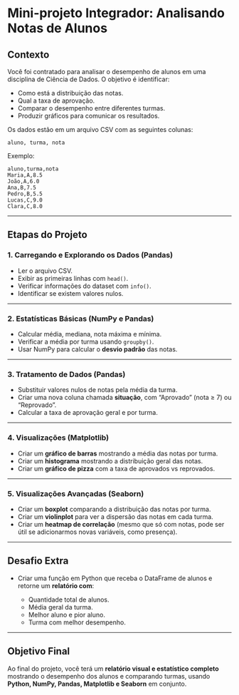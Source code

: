 # Mini-projeto Integrador: Analisando Notas de Alunos

## Contexto

Você foi contratado para analisar o desempenho de alunos em uma disciplina de Ciência de Dados.
O objetivo é identificar:

* Como está a distribuição das notas.
* Qual a taxa de aprovação.
* Comparar o desempenho entre diferentes turmas.
* Produzir gráficos para comunicar os resultados.

Os dados estão em um arquivo CSV com as seguintes colunas:

`aluno, turma, nota`

Exemplo:

```csv
aluno,turma,nota
Maria,A,8.5
João,A,6.0
Ana,B,7.5
Pedro,B,5.5
Lucas,C,9.0
Clara,C,8.0
```

---

## Etapas do Projeto

### 1. Carregando e Explorando os Dados (Pandas)

* Ler o arquivo CSV.
* Exibir as primeiras linhas com `head()`.
* Verificar informações do dataset com `info()`.
* Identificar se existem valores nulos.

---

### 2. Estatísticas Básicas (NumPy e Pandas)

* Calcular média, mediana, nota máxima e mínima.
* Verificar a média por turma usando `groupby()`.
* Usar NumPy para calcular o **desvio padrão** das notas.

---

### 3. Tratamento de Dados (Pandas)

* Substituir valores nulos de notas pela média da turma.
* Criar uma nova coluna chamada **situação**, com “Aprovado” (nota ≥ 7) ou “Reprovado”.
* Calcular a taxa de aprovação geral e por turma.

---

### 4. Visualizações (Matplotlib)

* Criar um **gráfico de barras** mostrando a média das notas por turma.
* Criar um **histograma** mostrando a distribuição geral das notas.
* Criar um **gráfico de pizza** com a taxa de aprovados vs reprovados.

---

### 5. Visualizações Avançadas (Seaborn)

* Criar um **boxplot** comparando a distribuição das notas por turma.
* Criar um **violinplot** para ver a dispersão das notas em cada turma.
* Criar um **heatmap de correlação** (mesmo que só com notas, pode ser útil se adicionarmos novas variáveis, como presença).

---

## Desafio Extra

* Criar uma função em Python que receba o DataFrame de alunos e retorne um **relatório com**:

  * Quantidade total de alunos.
  * Média geral da turma.
  * Melhor aluno e pior aluno.
  * Turma com melhor desempenho.

---

## Objetivo Final

Ao final do projeto, você terá um **relatório visual e estatístico completo** mostrando o desempenho dos alunos e comparando turmas, usando **Python, NumPy, Pandas, Matplotlib e Seaborn** em conjunto.
